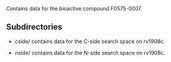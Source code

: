 Contains data for the bioactive compound F0575-0007.

## Subdirectories

- cside/ contains data for the C-side search space on rv1908c.

- nside/ contains data for the N-side search space on rv1908c.

